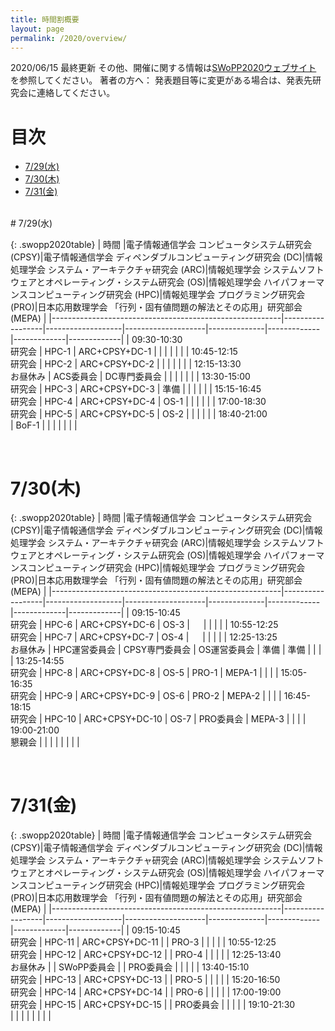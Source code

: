 ```yaml
---
title: 時間割概要
layout: page
permalink: /2020/overview/
---
```


2020/06/15 最終更新
その他、開催に関する情報は[SWoPP2020ウェブサイト](https://sites.google.com/site/swoppweb/swopp2020/) を参照してください。
著者の方へ： 発表題目等に変更がある場合は、発表先研究会に連絡してください。

# 目次

- [7/29(水)](#729水)
- [7/30(木)](#730木)
- [7/31(金)](#731金)




<br/>
# 7/29(水)

{: .swopp2020table}
| 時間                                                    |電子情報通信学会 コンピュータシステム研究会 (CPSY)|電子情報通信学会 ディペンダブルコンピューティング研究会 (DC)|情報処理学会 システム・アーキテクチャ研究会 (ARC)|情報処理学会 システムソフトウェアとオペレーティング・システム研究会 (OS)|情報処理学会 ハイパフォーマンスコンピューティング研究会 (HPC)|情報処理学会 プログラミング研究会 (PRO)|日本応用数理学会 「行列・固有値問題の解法とその応用」研究部会 (MEPA) |
|---------------------------------------------------------|------------------|-------------------|--------------------|--------------|-------------|-------------|-------------|
| 09:30-10:30<br/>研究会                                  | HPC-1            | ARC+CPSY+DC-1     |                    |              |             |             |             |
| 10:45-12:15<br/>研究会                                  | HPC-2            | ARC+CPSY+DC-2     |                    |              |             |             |             |
| 12:15-13:30<br/>お昼休み                                | ACS委員会        | DC専門委員会      |                    |              |             |             |             |
| 13:30-15:00<br/>研究会                                  | HPC-3            | ARC+CPSY+DC-3     | 準備               |              |             |             |             |
| 15:15-16:45<br/>研究会                                  | HPC-4            | ARC+CPSY+DC-4     | OS-1               |              |             |             |             |
| 17:00-18:30<br/>研究会                                  | HPC-5            | ARC+CPSY+DC-5     | OS-2               |              |             |             |             |
| 18:40-21:00<br/>                                        | BoF-1            |                   |                    |              |             |             |             |

<br/>

# 7/30(木)

{: .swopp2020table}
| 時間                                                    |電子情報通信学会 コンピュータシステム研究会 (CPSY)|電子情報通信学会 ディペンダブルコンピューティング研究会 (DC)|情報処理学会 システム・アーキテクチャ研究会 (ARC)|情報処理学会 システムソフトウェアとオペレーティング・システム研究会 (OS)|情報処理学会 ハイパフォーマンスコンピューティング研究会 (HPC)|情報処理学会 プログラミング研究会 (PRO)|日本応用数理学会 「行列・固有値問題の解法とその応用」研究部会 (MEPA) |
|---------------------------------------------------------|------------------|-------------------|--------------------|--------------|-------------|-------------|-------------|
| 09:15-10:45<br/>研究会                                  | HPC-6            | ARC+CPSY+DC-6     | OS-3               | 　           |             |             |             |
| 10:55-12:25<br/>研究会                                  | HPC-7            | ARC+CPSY+DC-7     | OS-4               |   　         |             |             |             |
| 12:25-13:25<br/>お昼休み                                | HPC運営委員会    | CPSY専門委員会        | OS運営委員会       | 準備         | 準備        |             |             |
| 13:25-14:55<br/>研究会                                  | HPC-8            | ARC+CPSY+DC-8     | OS-5               | PRO-1        | MEPA-1      |             |             |
| 15:05-16:35<br/>研究会                                  | HPC-9            | ARC+CPSY+DC-9     | OS-6               | PRO-2        | MEPA-2      |             |             |
| 16:45-18:15<br/>研究会                                  | HPC-10           | ARC+CPSY+DC-10    | OS-7               | PRO委員会    | MEPA-3      |             |             |
| 19:00-21:00<br/>懇親会                                  |                  |                   |                    |              |             |             |             |

<br/>

# 7/31(金)

{: .swopp2020table}
| 時間                                                    |電子情報通信学会 コンピュータシステム研究会 (CPSY)|電子情報通信学会 ディペンダブルコンピューティング研究会 (DC)|情報処理学会 システム・アーキテクチャ研究会 (ARC)|情報処理学会 システムソフトウェアとオペレーティング・システム研究会 (OS)|情報処理学会 ハイパフォーマンスコンピューティング研究会 (HPC)|情報処理学会 プログラミング研究会 (PRO)|日本応用数理学会 「行列・固有値問題の解法とその応用」研究部会 (MEPA) |
|---------------------------------------------------------|------------------|-------------------|--------------------|--------------|-------------|-------------|-------------|
| 09:15-10:45<br/>研究会                                  | HPC-11           | ARC+CPSY+DC-11    |                    | PRO-3        |             |             |             |
| 10:55-12:25<br/>研究会                                  | HPC-12           | ARC+CPSY+DC-12    |                    | PRO-4        |             |             |             |
| 12:25-13:40<br/>お昼休み                                |                  | SWoPP委員会       |                    | PRO委員会    |             |             |             |
| 13:40-15:10<br/>研究会                                  | HPC-13           | ARC+CPSY+DC-13    |                    | PRO-5        |             |             |             |
| 15:20-16:50<br/>研究会                                  | HPC-14           | ARC+CPSY+DC-14    |                    | PRO-6        |             |             |             |
| 17:00-19:00<br/>研究会                                  | HPC-15           | ARC+CPSY+DC-15    |                    | PRO委員会    |             |             |             |
| 19:10-21:30<br/>                                        |                  |                   |                    |              |             |             |             |
